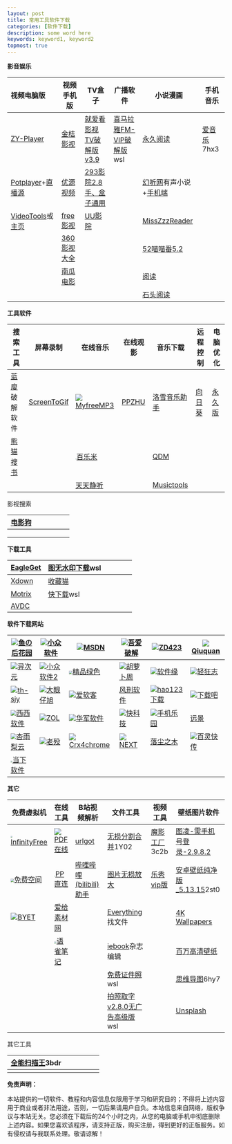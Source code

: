 ```yaml
---
layout: post
title: 常用工具软件下载
categories: [软件下载]
description: some word here
keywords: keyword1, keyword2
topmost: true
---
```




**影音娱乐**

| 视频电脑版                                                   | 视频手机版                                        | TV盒子                                                 | 广播软件                                               | 小说漫画                                                     | 手机音乐                                       |
| :----------------------------------------------------------- | ------------------------------------------------- | ------------------------------------------------------ | ------------------------------------------------------ | ------------------------------------------------------------ | ---------------------------------------------- |
| [ZY-Player](https://github.com/Hunlongyu/ZY-Player/releases) | [金桔影视](https://jinju1.app/)                   | [就爱看影视TV破解版 v3.9](https://lanzous.com/icdmtgh) | [喜马拉雅FM-VIP破解版](https://lanzous.com/icdxita)wsl | [永久阅读](https://lanzous.com/icdxnab)                      | [爱音乐](http://ciful.lanzous.com/icqyr0j)7hx3 |
| [Potplayer](https://potplayer.org/)+[直播源](https://lanzous.com/ica0elc) | [优源视频](https://lanzous.com/b015bmv4f)         | [293影院2.8手、盒子通用](https://lanzous.com/icdmtzg)  |                                                        | [幻听网](http://www.ting89.com/)有声小说+[手机端](http://m.ting89.com/) |                                                |
| [VideoTools](https://healer.lanzous.com/b00zg21wh)或[主页](http://tool.yijingying.com/videotools/) | [free影视](https://lanzous.com/ic8phcj)           | [UU影院](https://lanzous.com/icdmuzc)                  |                                                        | [MissZzzReader](https://share.weiyun.com/wKMu2YW6)           |                                                |
|                                                              | [360影视大全](https://www.360kan.com/appdownload) |                                                        |                                                        | [52喵喵番5.2](https://lanzous.com/icp48pe)                   |                                                |
|                                                              | [南瓜电影](http://www.vcinema.cn/)                |                                                        |                                                        | [阅读](https://hao.su/2551/)                                 |                                                |
|                                                              |                                                   |                                                        |                                                        | [石头阅读](http://xitmi.lanzous.com/b03yof80f)               |                                                |

**工具软件**

| 搜索工具                                          | 屏幕录制                                    | 在线音乐                                                     | 在线观影                       | 音乐下载                                                     | 远程控制                                      | 电脑优化                                    |
| ------------------------------------------------- | ------------------------------------------- | ------------------------------------------------------------ | ------------------------------ | ------------------------------------------------------------ | --------------------------------------------- | ------------------------------------------- |
| [蓝廋](https://ciful.lanzous.com/ic79vti)破解软件 | [ScreenToGif](https://www.screentogif.com/) | ![](http://tool.liumingye.cn/favicon.ico)[MyfreeMP3](http://tool.liumingye.cn/music/) | [PPZHU](http://www.ppzhu.vip/) | [洛雪音乐助手](https://github.com/lyswhut/lx-music-desktop/releases) | [向日葵](https://sunlogin.oray.com/personal/) | [永久版](http://feixue.lanzous.com/icq2vyf) |
| [熊猫搜书](https://ebook.huzerui.com/#/)          |                                             | <img src="https://bailemi.com/style/img/icon.png" style="zoom:15%;" />[百乐米](https://bailemi.com/) |                                | [QDM](http://www.yeyulingfeng.com/6320.html)                 |                                               |                                             |
|                                                   |                                             | [天天静听](http://47.112.23.238/)                            |                                | [Musictools](http://tool.yijingying.com/musictools/)         |                                               |                                             |

影视搜索

| [电影狗](http://www.dianyinggou.com/) |      |      |      |      |      |
| ------------------------------------- | ---- | ---- | ---- | ---- | ---- |
|                                       |      |      |      |      |      |
|                                       |      |      |      |      |      |
|                                       |      |      |      |      |      |

**下载工具**

| [EagleGet](http://www.eagleget.com/)      | [图无水印下载](https://lanzous.com/ick1xhi)wsl |      |      |      |      |
| ----------------------------------------- | ---------------------------------------------- | ---- | ---- | ---- | ---- |
| [Xdown](https://xdown.org/)               | [收藏猫](https://pictureknow.com/download)     |      |      |      |      |
| [Motrix](https://motrix.app/)             | [快下载](https://lanzous.com/icvdnva)wsl       |      |      |      |      |
| [AVDC](http://feixue.lanzous.com/icw303a) |                                                |      |      |      |      |

**软件下载网站**

| ![](https://ssl-static.fishlee.net/favicon.ico)[鱼の后花园](https://www.fishlee.net/) | ![](https://love.appinn.com/favicon-32x32.png)[小众软件](https://love.appinn.com/) | ![](https://msdn.itellyou.cn/favicon.ico)[MSDN](https://msdn.itellyou.cn/) | ![](https://www.52pojie.cn/favicon.ico)[吾爱破解](https://www.52pojie.cn/) | ![](https://www.zdfans.com/favicon.ico)[ZD423](https://www.zdfans.com/) | ![](http://www.qiuquan.cc/favicon.ico)[Qiuquan](http://www.qiuquan.cc/) |
| ------------------------------------------------------------ | ------------------------------------------------------------ | ------------------------------------------------------------ | ------------------------------------------------------------ | ------------------------------------------------------------ | ------------------------------------------------------------ |
| ![](https://cdn.iplaysoft.com/ips/icon/favicon-v1/favicon.ico)[异次元](https://www.iplaysoft.com/) | ![](https://img3.appinn.net/static/wp-content/uploads/Appinn-icon-32.jpg)[小众软件2](https://www.appinn.com/) | <img src="https://cdn.portablesoft.org/favicon.ico" style="zoom:50%;" />[精品绿色](https://www.portablesoft.org/) | ![](http://www.carrotchou.blog/wp-content/uploads/2017/01/cropped-1-32x32.jpg)[胡萝卜周](http://www.carrotchou.blog/) | ![](https://www.appcgn.com/favicon.ico)[软件缘](https://www.appcgn.com/) | ![](https://www.flighty.cn/favicon.ico)[轻狂志](https://www.flighty.cn/) |
| ![](http://www.th-sjy.com/favicon.ico)[th-sjy](http://www.th-sjy.com/) | ![](http://www.dayanzai.me/favicon.ico)[大眼仔旭](http://www.dayanzai.me/) | ![](http://www.iruanke.com/favicon.ico)[爱软客](http://www.bokeboke.net/) | [风刑软件](https://www.wsf1234.com/)                         | ![](http://www.hao123.com/favicon.ico?version=1590546703)[hao123下载](http://soft.hao123.com/) | ![](https://www.xiazaiba.com/favicon.ico)[下载吧](https://www.xiazaiba.com/) |
| <img src="https://www.cr173.com/favicon.ico" style="zoom:80%;" />[西西软件](https://www.cr173.com/) | ![](http://xiazai.zol.com.cn/favicon.ico)[ZOL](http://xiazai.zol.com.cn/) | ![](https://www.onlinedown.net/favicon.ico)[华军软件](https://www.onlinedown.net/) | ![](http://www.mydrivers.com/favicon.ico)[快科技](http://www.mydrivers.com/) | ![](https://soft.shouji.com.cn/favicon.ico)[手机乐园](https://soft.shouji.com.cn/) | [远景](http://bbs.pcbeta.com/)                               |
| <img src="https://www.xyboot.com/wp-content/uploads/2017/09/logoi.png" style="zoom:80%;" />[杏雨梨云](https://www.xyboot.com/) | ![](https://www.laomo.me/cdn/img/favicon.ico)[老殁](https://www.mpyit.com/) | ![](https://s.crx4chrome.com/favicon.ico)[Crx4chrome](https://www.crx4chrome.com/) | ![](https://next.itellyou.cn/favicon.ico)[NEXT](https://next.itellyou.cn/) | [落尘之木](https://www.luochenzhimu.com/)                    | ![](https://static.oschina.net/new-osc/img/favicon.ico)[百灵快传](https://www.oschina.net) |
| <img src="http://www.downxia.com/statics/images/logo.jpg" style="zoom:25%;" />[当下软件](http://www.downxia.com/) |                                                              |                                                              |                                                              |                                                              |                                                              |

**其它**

| 免费虚拟机                                                   | 在线工具                                                     | B站视频解析                                                  | 文件工具                                                     | 视频工具                                         | 壁纸图片软件                                                 |
| ------------------------------------------------------------ | ------------------------------------------------------------ | ------------------------------------------------------------ | ------------------------------------------------------------ | ------------------------------------------------ | ------------------------------------------------------------ |
| <img src="https://app.infinityfree.net/favicon.ico" style="zoom:25%;" />[InfinityFree](https://app.infinityfree.net/) | ![](https://www.ilovepdf.com/img/favicons-pdf/favicon-16x16.png)[PDF在线](https://www.ilovepdf.com/zh-cn) | [urlgot](https://v.urlgot.cn/)                               | [无损分割合并](https://pan.baidu.com/s/1MW85d8f-d8sIwMzrcv6vCQ)1Y02 | [魔影工厂](http://ciful.lanzous.com/icev4lc)3c2b | [图凌-需手机号登录-2.9.8.2](https://lanzous.com/icgsacd)     |
| <img src="https://freela.ml/favicon.ico" style="zoom:50%;" />[免费空间](https://freela.ml/) | <img src="https://www.ppzhilian.com/statics/icons/favicon.ico" style="zoom:15%;" />[PP直连](https://www.ppzhilian.com/) | [哔哩哔哩(bilibili)助手](http://www.cnplugins.com/fuzhu/zuolizuolizhushou/) | [图片无损放大](https://sourceforge.net/projects/waifu2x-extension-gui/) | [乐秀vip版](http://feixue.lanzous.com/ickjgqd)   | [安卓壁纸纯净版_5.13.15](https://ciful.lanzous.com/icb20oj)2st0 |
| ![](https://byet.host/favicon.ico)[BYET](https://byet.host/) | [爱给素材网](http://www.aigei.com/)                          |                                                              | [Everything](https://www.voidtools.com/zh-cn/)找文件         |                                                  | [4K Wallpapers](https://lanzous.com/icgqryf)                 |
|                                                              | <img src="https://gw.alipayobjects.com/zos/rmsportal/UTjFYEzMSYVwzxIGVhMu.png" style="zoom: 33%;" />[语雀笔记](https://www.yuque.com/) |                                                              | [iebook](http://www.iebook.cn/)杂志编辑                      |                                                  | [百万高清壁纸](https://lanzous.com/icgqvqb)                  |
|                                                              |                                                              |                                                              | [免费证件照](https://lanzous.com/icigtlg)wsl                 |                                                  | [思维导图](http://ciful.lanzous.com/b015g441c)6hy7           |
|                                                              |                                                              |                                                              | [拍照取字v2.8.0无广告高级版](https://lanzous.com/icigtlg)wsl |                                                  | [Unsplash](https://www.files.ly/)                            |

其它工具

| [全能扫描王](http://ciful.lanzous.com/icqzufi)3bdr |      |      |      |      |      |
| -------------------------------------------------- | ---- | ---- | ---- | ---- | ---- |
|                                                    |      |      |      |      |      |









**免责声明：**

本站提供的一切软件、教程和内容信息仅限用于学习和研究目的；不得将上述内容用于商业或者非法用途，否则，一切后果请用户自负。本站信息来自网络，版权争议与本站无关。您必须在下载后的24个小时之内，从您的电脑或手机中彻底删除上述内容。如果您喜欢该程序，请支持正版，购买注册，得到更好的正版服务。如有侵权请与我联系处理。敬请谅解！